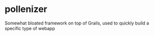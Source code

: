 pollenizer
==========

Somewhat bloated framework on top of Grails, used to quickly build a specific type of webapp